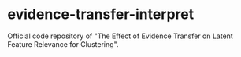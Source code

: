 # evidence-transfer-interpret

Official code repository of "The Effect of Evidence Transfer on Latent Feature Relevance for Clustering". 
